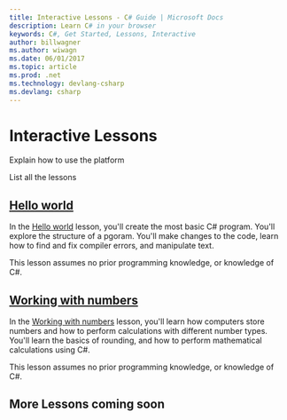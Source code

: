 ```yaml
---
title: Interactive Lessons - C# Guide | Microsoft Docs
description: Learn C# in your browser
keywords: C#, Get Started, Lessons, Interactive
author: billwagner
ms.author: wiwagn
ms.date: 06/01/2017
ms.topic: article
ms.prod: .net
ms.technology: devlang-csharp
ms.devlang: csharp
---
```

# Interactive Lessons

Explain how to use the platform

List all the lessons

## [Hello world](hello-world.md)

In the [Hello world](hello-world.md) lesson, you'll create the most basic
C# program. You'll explore the structure of a pgoram. You'll make changes
to the code, learn how to find and fix compiler errors, and manipulate text.

This lesson assumes no prior programming knowledge, or knowledge of C#.

## [Working with numbers](working-with-numbers.md)

In the [Working with numbers](working-with-numbers.md) lesson, you'll learn
how computers store numbers and how to perform calculations with different
number types. You'll learn the basics of rounding, and how to perform
mathematical calculations using C#.

This lesson assumes no prior programming knowledge, or knowledge of C#.

## More Lessons coming soon


